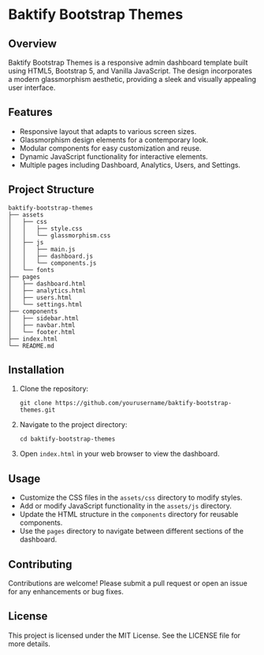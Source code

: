 # Baktify Bootstrap Themes

## Overview
Baktify Bootstrap Themes is a responsive admin dashboard template built using HTML5, Bootstrap 5, and Vanilla JavaScript. The design incorporates a modern glassmorphism aesthetic, providing a sleek and visually appealing user interface.

## Features
- Responsive layout that adapts to various screen sizes.
- Glassmorphism design elements for a contemporary look.
- Modular components for easy customization and reuse.
- Dynamic JavaScript functionality for interactive elements.
- Multiple pages including Dashboard, Analytics, Users, and Settings.

## Project Structure
```
baktify-bootstrap-themes
├── assets
│   ├── css
│   │   ├── style.css
│   │   └── glassmorphism.css
│   ├── js
│   │   ├── main.js
│   │   ├── dashboard.js
│   │   └── components.js
│   └── fonts
├── pages
│   ├── dashboard.html
│   ├── analytics.html
│   ├── users.html
│   └── settings.html
├── components
│   ├── sidebar.html
│   ├── navbar.html
│   └── footer.html
├── index.html
└── README.md
```

## Installation
1. Clone the repository:
   ```
   git clone https://github.com/yourusername/baktify-bootstrap-themes.git
   ```
2. Navigate to the project directory:
   ```
   cd baktify-bootstrap-themes
   ```
3. Open `index.html` in your web browser to view the dashboard.

## Usage
- Customize the CSS files in the `assets/css` directory to modify styles.
- Add or modify JavaScript functionality in the `assets/js` directory.
- Update the HTML structure in the `components` directory for reusable components.
- Use the `pages` directory to navigate between different sections of the dashboard.

## Contributing
Contributions are welcome! Please submit a pull request or open an issue for any enhancements or bug fixes.

## License
This project is licensed under the MIT License. See the LICENSE file for more details.